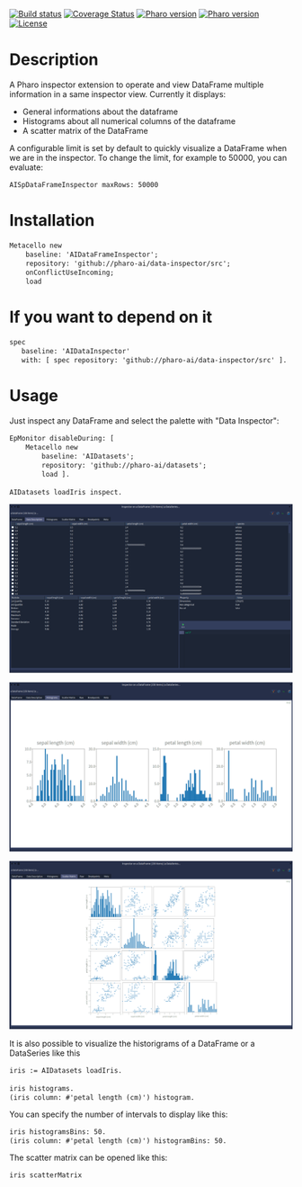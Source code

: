 [![Build status](https://github.com/pharo-ai/data-inspector/workflows/CI/badge.svg)](https://github.com/pharo-ai/data-inspector/actions/workflows/CI.yml)
[![Coverage Status](https://coveralls.io/repos/github/pharo-ai/data-inspector/badge.svg?branch=master)](https://coveralls.io/github/pharo-ai/data-inspector?branch=master)
[![Pharo version](https://img.shields.io/badge/Pharo-10-%23aac9ff.svg)](https://pharo.org/download)
[![Pharo version](https://img.shields.io/badge/Pharo-11-%23aac9ff.svg)](https://pharo.org/download)
[![License](https://img.shields.io/badge/license-MIT-blue.svg)](https://raw.githubusercontent.com/pharo-ai/data-inspector/master/LICENSE)

# Description

A Pharo inspector extension to operate and view DataFrame multiple information in a same inspector view. Currently it displays:
- General informations about the dataframe
- Histograms about all numerical columns of the dataframe
- A scatter matrix of the DataFrame

A configurable limit is set by default to quickly visualize a DataFrame when we are in the inspector. To change the limit, for example to 50000, you can evaluate:

```smalltalk
AISpDataFrameInspector maxRows: 50000
```

# Installation

```smalltalk
Metacello new
	baseline: 'AIDataFrameInspector';
	repository: 'github://pharo-ai/data-inspector/src';
	onConflictUseIncoming;
	load
```

# If you want to depend on it

```smalltalk
spec 
   baseline: 'AIDataInspector' 
   with: [ spec repository: 'github://pharo-ai/data-inspector/src' ].
```

# Usage

Just inspect any DataFrame and select the palette with "Data Inspector":

```smalltalk
EpMonitor disableDuring: [ 
	Metacello new
		baseline: 'AIDatasets';
		repository: 'github://pharo-ai/datasets';
		load ].

AIDatasets loadIris inspect.
```

![](resources/imgs/datainspector.png)

![](resources/imgs/histograms.png)

![](resources/imgs/scattermatrix.png)

It is also possible to visualize the historigrams of a DataFrame or a DataSeries like this

```st
iris := AIDatasets loadIris.

iris histograms.
(iris column: #'petal length (cm)') histogram.
```

You can specify the number of intervals to display like this:

```st
iris histogramsBins: 50.
(iris column: #'petal length (cm)') histogramBins: 50.
```

The scatter matrix can be opened like this:

```st
iris scatterMatrix
```

